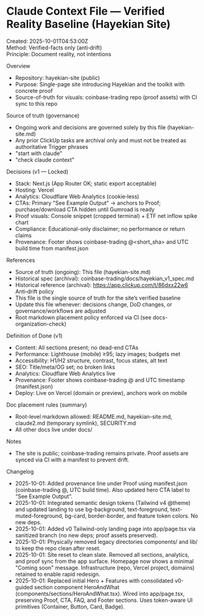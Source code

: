 # Claude Context File — Verified Reality Baseline (Hayekian Site)
Created: 2025-10-01T04:53:00Z  
Method: Verified-facts only (anti‑drift)  
Principle: Document reality, not intentions

Overview
- Repository: hayekian-site (public)
- Purpose: Single-page site introducing Hayekian and the toolkit with concrete proof
- Source-of-truth for visuals: coinbase-trading repo (proof assets) with CI sync to this repo

Source of truth (governance)
- Ongoing work and decisions are governed solely by this file (hayekian-site.md)
- Any prior ClickUp tasks are archival only and must not be treated as authoritative
Trigger phrases
- "start with claude"
- "check claude context"

Decisions (v1 — Locked)
- Stack: Next.js (App Router OK; static export acceptable)
- Hosting: Vercel
- Analytics: Cloudflare Web Analytics (cookie‑less)
- CTAs: Primary "See Example Output" → anchors to Proof; purchase/download CTA hidden until Gumroad is ready
- Proof visuals: Console snippet (cropped terminal) + ETF net inflow spike chart
- Compliance: Educational-only disclaimer; no performance or return claims
- Provenance: Footer shows coinbase-trading @<short_sha> and UTC build time from manifest.json

References
- Source of truth (ongoing): This file (hayekian-site.md)
- Historical spec (archival): coinbase-trading/docs/hayekian_v1_spec.md
- Historical reference (archival): https://app.clickup.com/t/86dxx22w6
Anti‑drift policy
- This file is the single source of truth for the site’s verified baseline
- Update this file whenever: decisions change, DoD changes, or governance/workflows are adjusted
- Root markdown placement policy enforced via CI (see docs-organization-check)

Definition of Done (v1)
- Content: All sections present; no dead-end CTAs
- Performance: Lighthouse (mobile) ≥95; lazy images; budgets met
- Accessibility: H1/H2 structure, contrast, focus states, alt text
- SEO: Title/meta/OG set; no broken links
- Analytics: Cloudflare Web Analytics live
- Provenance: Footer shows coinbase-trading @<sha> and UTC timestamp (manifest.json)
- Deploy: Live on Vercel (domain or preview), anchors work on mobile

Doc placement rules (summary)
- Root-level markdown allowed: README.md, hayekian-site.md, claude2.md (temporary symlink), SECURITY.md
- All other docs live under docs/

Notes
- The site is public; coinbase-trading remains private. Proof assets are synced via CI with a manifest to prevent drift.

Changelog
- 2025-10-01: Added provenance line under Proof using manifest.json (coinbase-trading @<sha>, UTC build time). Also updated hero CTA label to “See Example Output”.
- 2025-10-01: Integrated semantic design tokens (Tailwind v4 @theme) and updated landing to use bg-background, text-foreground, text-muted-foreground, bg-card, border-border, and feature token colors. No new deps.
- 2025-10-01: Added v0 Tailwind-only landing page into app/page.tsx via sanitized branch (no new deps; proof assets preserved).
- 2025-10-01: Physically removed legacy directories components/ and lib/ to keep the repo clean after reset.
- 2025-10-01: Site reset to clean slate. Removed all sections, analytics, and proof sync from the app surface. Homepage now shows a minimal "Coming soon" message. Infrastructure (repo, Vercel project, domains) retained to enable rapid redesign.
- 2025-10-01: Replaced initial Hero + Features with consolidated v0-guided section component HeroAndWhat (components/sections/HeroAndWhat.tsx). Wired into app/page.tsx, preserving Proof, CTA, FAQ, and Footer sections. Uses token-aware UI primitives (Container, Button, Card, Badge).
